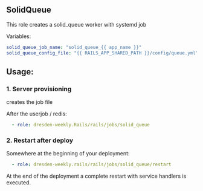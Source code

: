 ## SolidQueue

This role creates a solid_queue worker with systemd job

Variables:

```yaml
solid_queue_job_name: "solid_queue_{{ app_name }}"
solid_queue_config_file: "{{ RAILS_APP_SHARED_PATH }}/config/queue.yml"
```

## Usage:

### 1. Server provisioning

creates the job file

After the userjob / redis:

```yaml
  - role: dresden-weekly.Rails/rails/jobs/solid_queue
```

### 2. Restart after deploy

Somewhere at the beginning of your deployment:

```yaml
  - role: dresden-weekly.rails/rails/jobs/solid_queue/restart
```

At the end of the deployment a complete restart with service handlers is executed.
